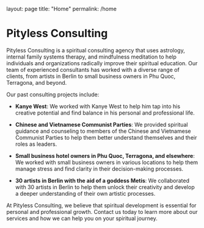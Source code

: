 layout: page
title: "Home"
permalink: /home

# Pityless Consulting

Pityless Consulting is a spiritual consulting agency that uses astrology, internal family systems therapy, and mindfulness meditation to help individuals and organizations radically improve their spiritual education. Our team of experienced consultants has worked with a diverse range of clients, from artists in Berlin to small business owners in Phu Quoc, Terragona, and beyond.

Our past consulting projects include:

- **Kanye West**: We worked with Kanye West to help him tap into his creative potential and find balance in his personal and professional life.

- **Chinese and Vietnamese Communist Parties**: We provided spiritual guidance and counseling to members of the Chinese and Vietnamese Communist Parties to help them better understand themselves and their roles as leaders.

- **Small business hotel owners in Phu Quoc, Terragona, and elsewhere**: We worked with small business owners in various locations to help them manage stress and find clarity in their decision-making processes.

- **30 artists in Berlin with the aid of a goddess Metis**: We collaborated with 30 artists in Berlin to help them unlock their creativity and develop a deeper understanding of their own artistic processes.

At Pityless Consulting, we believe that spiritual development is essential for personal and professional growth. Contact us today to learn more about our services and how we can help you on your spiritual journey.
